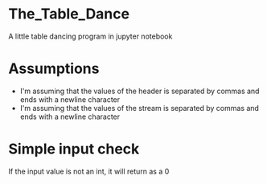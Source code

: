 # The_Table_Dance
A little table dancing program in jupyter notebook

# Assumptions
* I'm assuming that the values of the header is separated by commas and ends with a newline character
* I'm assuming that the values of the stream is separated by commas and ends with a newline character

# Simple input check
If the input value is not an int, it will return as a 0

